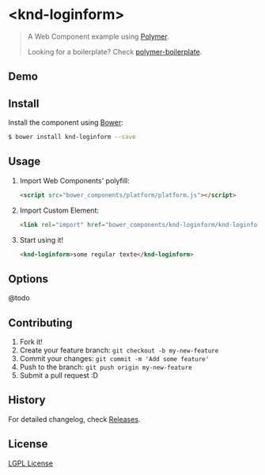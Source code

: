 # &lt;knd-loginform&gt;

> A Web Component example using [Polymer](http://www.polymer-project.org/).
>
> Looking for a boilerplate? Check [polymer-boilerplate](https://github.com/webcomponents/polymer-boilerplate).

## Demo

<!-- [Check it live!](http://kanedafromparis.github.io/polymer-demo/knd-loginform/demo.html) -->

## Install

Install the component using [Bower](http://bower.io/):

```sh
$ bower install knd-loginform --save
```

<!-- Or [download as ZIP](https://github.com/kanedafromparis/knd-loginform/archive/master.zip). -->

## Usage

1. Import Web Components' polyfill:

    ```html
    <script src="bower_components/platform/platform.js"></script>
    ```

2. Import Custom Element:

    ```html
    <link rel="import" href="bower_components/knd-loginform/knd-loginform.html">
    ```
    <!-- se pause la question de grunt pour avoir un dossier "dist" -->

3. Start using it!

    ```html
    <knd-loginform>some regular texte</knd-loginform>
    ```

## Options
@todo
<!--
Attribute  | Options                   | Default             | Description
---        | ---                       | ---                 | ---
`who`      | *string*                  | `World`             | Who do you want to say hello?
---        | ---                       | ---                 | ---
`who`      | *string*                  | `World`             | Who do you want to say hello?
---        | ---                       | ---                 | ---
`who`      | *string*                  | `World`             | Who do you want to say hello?
---        | ---                       | ---                 | ---
`who`      | *string*                  | `World`             | Who do you want to say hello?
---        | ---                       | ---                 | ---
`who`      | *string*                  | `World`             | Who do you want to say hello?
---        | ---                       | ---                 | ---
`who`      | *string*                  | `World`             | Who do you want to say hello?

## Development

In order to run it locally you'll need to fetch some dependencies and a basic server setup.

1. Install [Bower](http://bower.io/) & [Grunt](http://gruntjs.com/):

    ```sh
    $ [sudo] npm install -g bower grunt-cli
    ```

2. Install local dependencies:

    ```sh
    $ bower install && npm install
    ```

3. To test your project, start the development server and open `http://localhost:8000`.

    ```sh
    $ grunt server
    ```

4. To build the distribution files before releasing a new version.

    ```sh
    $ grunt build
    ```

5. To provide a live demo, send everything to `gh-pages` branch.

    ```sh
    $ grunt deploy
    ```
-->
## Contributing

1. Fork it!
2. Create your feature branch: `git checkout -b my-new-feature`
3. Commit your changes: `git commit -m 'Add some feature'`
4. Push to the branch: `git push origin my-new-feature`
5. Submit a pull request :D

## History

For detailed changelog, check [Releases](https://github.com/webcomponents/hello-world-polymer/releases).

## License

[LGPL License](https://www.gnu.org/licenses/lgpl.html)
